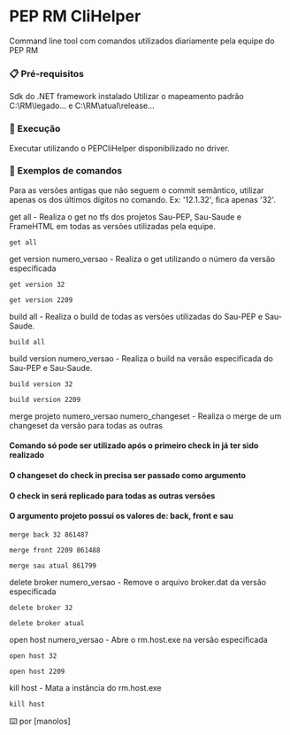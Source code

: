 # PEP RM CliHelper

Command line tool com comandos utilizados diariamente pela equipe do PEP RM

### 📋 Pré-requisitos

Sdk do .NET framework instalado
Utilizar o mapeamento padrão C:\RM\legado\... e C:\RM\atual\release\...

### 🔧 Execução

Executar utilizando o PEPCliHelper disponibilizado no driver.

### 🔩 Exemplos de comandos

Para as versões antigas que não seguem o commit semântico, utilizar apenas os dos últimos dígitos no comando. Ex: '12.1.32', fica apenas '32'.

get all - Realiza o get no tfs dos projetos Sau-PEP, Sau-Saude e FrameHTML em todas as versões utilizadas pela equipe.

```
get all
```

get version numero_versao - Realiza o get utilizando o número da versão especificada 

```
get version 32
```
```
get version 2209
```

build all - Realiza o build de todas as versões utilizadas do Sau-PEP e Sau-Saude.

```
build all
```

build version numero_versao - Realiza o build na versão especificada do Sau-PEP e Sau-Saude.

```
build version 32
```
```
build version 2209
```

merge projeto numero_versao numero_changeset - Realiza o merge de um changeset da versão para todas as outras

#### Comando só pode ser utilizado após o primeiro check in já ter sido realizado

#### O changeset do check in precisa ser passado como argumento

#### O check in será replicado para todas as outras versões

#### O argumento projeto possui os valores de: back, front e sau

```
merge back 32 861487
```

```
merge front 2209 861488
```

```
merge sau atual 861799
```

delete broker numero_versao - Remove o arquivo broker.dat da versão especificada

```
delete broker 32
```

```
delete broker atual
```

open host numero_versao - Abre o rm.host.exe na versão especificada

```
open host 32
```

```
open host 2209
```

kill host - Mata a instância do rm.host.exe

```
kill host
```


⌨️ por [manolos]
